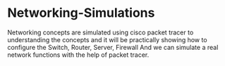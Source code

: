 # Networking-Simulations
Networking concepts are simulated using cisco packet tracer to understanding the concepts and it will be practically showing how to configure the Switch, Router, Server, Firewall
And we can simulate a real network functions with the help of packet tracer.
